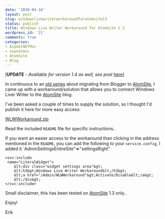 ```yaml
---
date: '2010-04-16'
layout: post
slug: windowslivewriterworkaroundforatomsite13
status: publish
title: Windows Live Writer Workaround for AtomSite 1.3
wordpress_id: '21'
comments: true
categories:
- AspdotNETMvc
- aspnetmvc
- AtomSite
- Blog
---
```


[**UPDATE** - _Available for version 1.4 as well, see post_ [here](http://erikzaadi.com/blog/2010/05/16/WindowsLiveWriterWorkaroundForAtomSitePlugin14.xhtml)]

In continuous to an [old series](http://erikzaadi.com/blog/2009/12/06/BlogMigrationPart4ConnectingWindowsLiveWriterToTheAtomSiteBlog.xhtml) about migrating from Blogger to [AtomSite](http://atomsite.net), I came up with a workaround/solution that allows you to connect Windows Liver Writer to the [AtomSite](http://atomsite.net) blog.

I've been asked a couple of times to supply the solution, so I thought I'd publish it here for more easy access:

[WLWWorkaround.zip](http://demos.erikzaadi.com/atomsite/1.3/WLWWorkaround.zip)

Read the included `README` file for specific instructions..

If you want an easier access to the workaround than clicking in the address mentioned in the `README`, you can add the following to your `service.config`, I added it `AdminSettingsEntireSite"=>"settingsRight"

```
<svc:include
 name="LiteralWidget">  
    &lt;div class="widget settings area"&gt;  
    &lt;h3&gt;Windows Live Writer Workaround&lt;/h3&gt;  
    &lt;a href="/Admin/WLWWorkaround"&gt;Activate/Disable&lt;/a&gt;  
    &lt;/div&gt;  
</svc:include>  
```

Small disclaimer, this has been tested on [AtomSite](http://atomsite.net) 1.3 only..

Enjoy!

Erik
